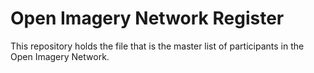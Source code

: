 # Open Imagery Network Register

This repository holds the file that is the master list of participants in the Open Imagery Network.
